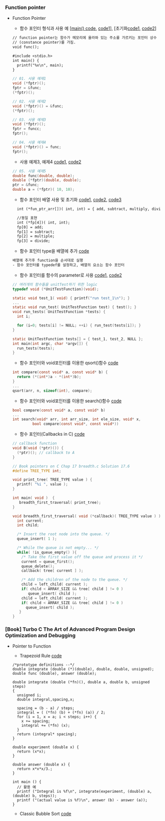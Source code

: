 
### Function pointer
* Function Pointer
   * 함수 포인터 형식과 사용 예 [[main() code](https://github.com/csbyun-data/C-Pro/blob/main/chap02/Function_Pointer/main_function.c), [code1](https://github.com/csbyun-data/C-Pro/blob/main/chap02/Function_Pointer/Function_Pointer1.c)], [초기화[code1](https://github.com/csbyun-data/C-Pro/blob/main/chap02/Function_Pointer/Function_Pointer2.c), [code2](https://github.com/csbyun-data/C-Pro/blob/main/chap02/Function_Pointer/Function_Pointer3.c)]
  ```txt
  // function pointer는 함수가 메모리에 올라와 있는 주소를 가르키는 포인터 상수
  // (constance pointer)를 가짐.
  void func();

  #include <stdio.h>
  int main() {
    printf("%x\n", main);
  }
  ```
  ```c
  // 01. 사용 예제1
  void (*fptr)();
  fptr = &func;
  (*fptr)();

  // 02. 사용 예제2
  void (*fptr)() = &func;
  (*fptr)();  
  ```
  ```c
  // 03. 사용 예제3
  void (*fptr)();
  fptr = funcc;
  fptr();

  // 04. 사용 예제4
  void (*fptr)() = func;
  fptr();
  ```
    * 사용 예제3, 예제4 [code1](https://github.com/csbyun-data/C-Pro/blob/main/chap02/Function_Pointer/Func_Ptr_exam3_1.c), [code2](https://github.com/csbyun-data/C-Pro/blob/main/chap02/Function_Pointer/Func_Ptr_exam3_2.c)  
  ```c
  // 05. 사용 예제5
  double func(double, double);
  double (*fptr)(double, double);
  ptr = &func;
  double a = (*fptr)( 10, 10);
  ```
  
   * 함수 포인터 배열 사용 및 초기화 [code1](https://github.com/csbyun-data/C-Pro/blob/main/chap02/Function_Pointer/Function_Pointer_Array1.c), [code2](https://github.com/csbyun-data/C-Pro/blob/main/chap02/Function_Pointer/Function_Pointer_Array2.c), [code3](https://github.com/csbyun-data/C-Pro/blob/main/chap02/Function_Pointer/Function_Pointer_Array3.c)
  ```txt
    int (*fun_ptr_arr[])( int, int) = { add, subtract, multiply, divide};
  
    //동일 표현
    int (*fp[4])( int, int);
    fp[0] = add;
    fp[1] = subtract;
    fp[2] = multiple;
    fp[3] = divide;
  ```
  
   * 함수 포인터 type을 배열에 추가 [code](https://github.com/csbyun-data/C-Pro/blob/main/chap02/Function_Pointer/Function_Pointer_Type1.c)
  ```txt
  배열에 추가후 function을 순서대로 실행
  - 함수 포인터를 typedef를 설정하고, 배열의 요소는 함수 포인터
  ```
   * 함수 포인터를 함수의 parameter로 사용 [code1](https://github.com/csbyun-data/C-Pro/blob/main/chap02/Function_Pointer/Function_Pointer_Para1.c), [code2](https://github.com/csbyun-data/C-Pro/blob/main/chap02/Function_Pointer/Function_Pointer_Para2.c)
  ```c
  // 여러개의 함수들을 unitTest하기 위한 logic
  typedef void (*UnitTestFunction)(void);

  static void test_1( void) { printf("run test_1\n"); }
  ...
  static void run_test( UnitTestFunction test) { test(); }
  void run_tests( UnitTestFunction *tests) {
    int i;

    for (i=0; tests[i] != NULL; ++i) { run_test(tests[i]); }
  }
  
  static UnitTestFunction tests[] = { test_1, test_2, NULL };
  int main(int argc, char *argv[]) {
    run_tests(tests);
  }
  ```
   * 함수 포인터와 void포인터를 이용한 qsort()함수 [code](https://github.com/csbyun-data/C-Pro/blob/main/chap02/Function_Pointer/Function_Pointer_qsort1.c)
  ```c
  int compare(const void* a, const void* b) {
    return (*(int*)a - *(int*)b);
  }
  ...
  qsort(arr, n, sizeof(int), compare);
  ```

   * 함수 포인터와 void포인터를 이용한 search()함수 [code](https://github.com/csbyun-data/C-Pro/blob/main/chap02/Function_Pointer/Function_Pointer_Search1.c)
  ```c
  bool compare(const void* a, const void* b)
  ...
  int search(void* arr, int arr_size, int ele_size, void* x,
           bool compare(const void*, const void*))
  ```
  * 함수 포인터(Callbacks in C) [code](https://github.com/csbyun-data/C-Pro/blob/main/chap02/Function_Pointer/Func_Ptr_CallBacks.c)
  ```c
  // callback function
  void B(void (*ptr)()) {
    (*ptr)(); // callback to A
  }
  ```
  ```c
  // Book pointers on C Chap 17 breadth.c Solution 17.6
  #define TREE_TYPE int;
  
  void print_tree( TREE_TYPE value ) {
    printf( "%i ", value );
  }
  
  int main( void )  {
     breadth_first_traversal( print_tree);
  }  

  void breadth_first_traversal( void (*callback)( TREE_TYPE value ) ) {
    int current;
    int child;
  
    /* Insert the root node into the queue. */
    queue_insert( 1 );

    /* While the queue is not empty... */
    while( !is_queue_empty() ){
      /* Take the first value off the queue and process it */
      current = queue_first();
      queue_delete();
      callback( tree[ current ] );

      /* Add the children of the node to the queue. */
      child = left_child( current );
      if( child < ARRAY_SIZE && tree[ child ] != 0 )
         queue_insert( child );
      child = left_child( current );
      if( child < ARRAY_SIZE && tree[ child ] != 0 )
        queue_insert( child ); 
     } 
  } 
  ```
### [Book] Turbo C The Art of Advanced Program Design Optimization and Debugging
* Pointer to Function
  * Trapezoid Rule [code](https://github.com/csbyun-data/C-Pro/tree/main/chap02/Function_Pointer/Prg3_3b.c)
  ```
  /*prototype definitions --*/ 
  double integrate (double (*)(double), double, double, unsigned); 
  double func (double), answer (double); 
  
  double integrate (double (*fn)(), double a, double b, unsigned steps) 
  {
    unsigned i; 
    double integral,spacing,x; 
    
    spacing = (b - a) / steps; 
    integral = ( (*fn) (b) + (*fn) (a)) / 2; 
    for (i = 1, x = a; i < steps; i++) { 
      x += spacing; 
      integral += (*fn) (x); 
    }
    return (integral* spacing); 
  }
  
  double experiment (double x) {
    return (x*x); 
  }
  
  double answer (double x) {
    return x*x*x/3.; 
  }
  
  int main () {
    // 활용 예
    printf ("Integral is %f\n", integrate(experiment, (double) a, (double) b, steps)); 
    printf ("(actual value is %f)\n", answer (b) - answer (a));
  }
  ```
    
  * Classic Bubble Sort [code](https://github.com/csbyun-data/C-Pro/tree/main/chap02/Function_Pointer/Prg3_4.c)

  
